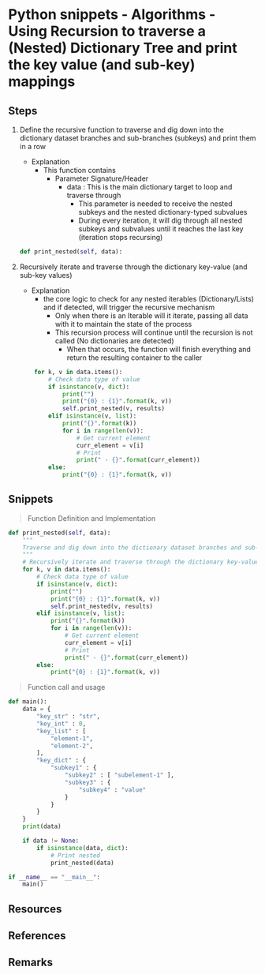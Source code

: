 # Python snippets - Algorithms - Using Recursion to traverse a (Nested) Dictionary Tree and print the key value (and sub-key) mappings

## Steps
1.  Define the recursive function to traverse and dig down into the dictionary dataset branches and sub-branches (subkeys) and print them in a row
    - Explanation
        - This function contains 
            - Parameter Signature/Header
                - data : This is the main dictionary target to loop and traverse through
                    + This parameter is needed to receive the nested subkeys and the nested dictionary-typed subvalues
                    + During every iteration, it will dig through all nested subkeys and subvalues until it reaches the last key (iteration stops recursing)
    ```python
    def print_nested(self, data):
    ```

2. Recursively iterate and traverse through the dictionary key-value (and sub-key values) 
    - Explanation
        - the core logic to check for any nested iterables (Dictionary/Lists) and if detected, will trigger the recursive mechanism
            + Only when there is an Iterable will it iterate, passing all data with it to maintain the state of the process
            - This recursion process will continue until the recursion is not called (No dictionaries are detected)
                + When that occurs, the function will finish everything and return the resulting container to the caller
    ```python
        for k, v in data.items():
            # Check data type of value
            if isinstance(v, dict):
                print("")
                print("{0} : {1}".format(k, v))
                self.print_nested(v, results)
            elif isinstance(v, list):
                print("{}".format(k))
                for i in range(len(v)):
                    # Get current element
                    curr_element = v[i]
                    # Print
                    print(" - {}".format(curr_element))
            else:
                print("{0} : {1}".format(k, v))
    ```

## Snippets

> Function Definition and Implementation

```python
def print_nested(self, data): 
    """
    Traverse and dig down into the dictionary dataset branches and sub-branches (subkeys) and print them in a row
    """
    # Recursively iterate and traverse through the dictionary key-value (and sub-key values) 
    for k, v in data.items():
        # Check data type of value
        if isinstance(v, dict):
            print("")
            print("{0} : {1}".format(k, v))
            self.print_nested(v, results)
        elif isinstance(v, list):
            print("{}".format(k))
            for i in range(len(v)):
                # Get current element
                curr_element = v[i]
                # Print
                print(" - {}".format(curr_element))
        else:
            print("{0} : {1}".format(k, v))
```

> Function call and usage

```python
def main():
    data = {
        "key_str" : "str",
        "key_int" : 0,
        "key_list" : [
            "element-1",
            "element-2",
        ],
        "key_dict" : {
            "subkey1" : {
                "subkey2" : [ "subelement-1" ],
                "subkey3" : {
                    "subkey4" : "value"
                }
            }
        }
    }
    print(data)

    if data != None:
        if isinstance(data, dict):
            # Print nested
            print_nested(data)

if __name__ == "__main__":
    main()
```

## Resources

## References

## Remarks

